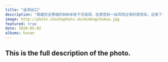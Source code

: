```yaml
---
title: "迷洞出口"
description: "穿越完全黑暗的800米地下河溶洞，在感受到一丝风吹过来的感觉后，迎来了一缕淡淡的光。顺着光明的方向走去，几乎是趴在地上才能经过的狭窄出口，达到了洞外。当我以为终于走完了最难走的路程时，哪知道苦难才刚刚开始。而这时，已近日暮。"
image: http://photo.chachaphoto.uk/midongchukou.jpg
featured: true
date: 2020-05-02
albums: hunan
---
```


## This is the full description of the photo.
